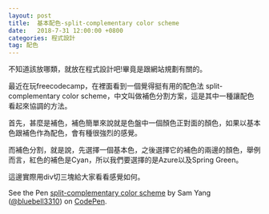 ```yaml
---
layout: post
title:  基本配色-split-complementary color scheme
date:   2018-7-31 12:00:00 +0800
categories: 程式設計
tag: 配色
---
```



不知道該放哪類，就放在程式設計吧!畢竟是跟網站規劃有關的。

最近在玩freecodecamp，在裡面看到一個覺得挺有用的配色法 split-complementary color scheme，中文叫做補色分割方案，這是其中一種讓配色看起來協調的方法。

首先，甚麼是補色，補色簡單來說就是色盤中一個顏色正對面的顏色，如果以基本色跟補色作為配色，會有種很強烈的感覺。

而補色分割，就是說，先選擇一個基本色，之後選擇它的補色的兩邊的顏色，舉例而言，紅色的補色是Cyan，所以我們要選擇的是Azure以及Spring Green。

這邊實際用div切三塊給大家看看感覺如何。

<p data-height="300" data-theme-id="34116" data-slug-hash="LBQVQB" data-default-tab="html,result" data-user="bluebell3310" data-pen-title="split-complementary color scheme" class="codepen">See the Pen <a href="https://codepen.io/bluebell3310/pen/LBQVQB/">split-complementary color scheme</a> by Sam Yang (<a href="https://codepen.io/bluebell3310">@bluebell3310</a>) on <a href="https://codepen.io">CodePen</a>.</p>
<script async src="https://static.codepen.io/assets/embed/ei.js"></script>

